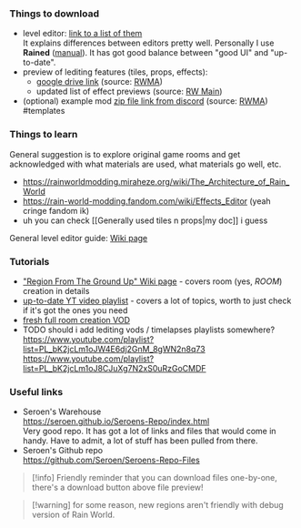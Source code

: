 ### Things to download  
- level editor: [link to a list of them](https://seroen.github.io/Seroens-Repo/info.html)  
It explains differences between editors pretty well. Personally I use **Rained** ([manual](https://pkhead.github.io/rained/en/)). It has got good balance between "good UI" and "up-to-date".   
- preview of lediting features (tiles, props, effects):
  - [google drive link](https://drive.google.com/drive/u/0/folders/1mDhiQAi7CHkGy0Fd6Oi0s8tOZr7H152-) (source: [RWMA](https://discord.com/channels/1083481230839922688/1083506128010358915/1210363538397331567))
  - updated list of effect previews (source: [RW Main](https://discord.com/channels/291184728944410624/838185248981385256/1322828255190843412))  
- (optional) example mod [zip file link from discord](https://nqywadcmwusjqlrg.public.blob.vercel-storage.com/notes/files/lediting/regionTemplate-uSyLk5ZX5XkDsNsaUn9NeCVu0Gz1lf.zip) (source: [RWMA](https://discord.com/channels/1083481230839922688/1083506128010358915/1268631425532563496)) #templates  
### Things to learn  
General suggestion is to explore original game rooms and get acknowledged with what materials are used, what materials go well, etc.  
- https://rainworldmodding.miraheze.org/wiki/The_Architecture_of_Rain_World  
- https://rain-world-modding.fandom.com/wiki/Effects_Editor (yeah cringe fandom ik)  
- uh you can check [[Generally used tiles n props|my doc]] i guess

General level editor guide: [Wiki page](https://rainworldmodding.miraheze.org/wiki/Level_Editor)  
### Tutorials  
- ["Region From The Ground Up" Wiki page](https://rainworldmodding.miraheze.org/wiki/Region_From_The_Ground_Up) - covers room (yes, *ROOM*) creation in details  
- [up-to-date YT video playlist](https://youtube.com/playlist?list=PLOpeR3bQUKEJIGBJ3TATHBLmNvZwyYioT) - covers a lot of topics, worth to just check if it's got the ones you need  
- [fresh full room creation VOD](https://www.youtube.com/watch?v=SoDoDBdaZKw)  
- TODO should i add lediting vods / timelapses playlists somewhere?  
https://www.youtube.com/playlist?list=PL_bK2jcLm1oJW4E6dj2GnM_8gWN2n8q73  
https://www.youtube.com/playlist?list=PL_bK2jcLm1oJ8CJuXg7N2xS0uRzGoCMDF  
### Useful links  
- Seroen's Warehouse   
https://seroen.github.io/Seroens-Repo/index.html  
Very good repo. It has got a lot of links and files that would come in handy. Have to admit, a lot of stuff has been pulled from there.  
- Seroen's Github repo  
https://github.com/Seroen/Seroens-Repo-Files  
> [!info] Friendly reminder that you can download files one-by-one, there's a download button above file preview!

  
> [!warning] for some reason, new regions aren't friendly with debug version of Rain World. 